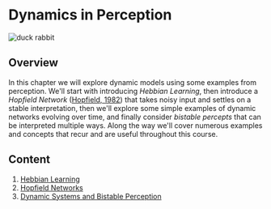 # Dynamics in Perception

![duck rabbit](https://younesstrittmatter.github.io/502B/_static/images/duckrabbit.jpeg)

## Overview

In this chapter we will explore dynamic models using some examples from perception. We'll start with introducing *Hebbian Learning*, then introduce a *Hopfield Network* ([Hopfield, 1982](https://doi.org/10.1073/pnas.79.8.2554)) that takes noisy input and settles on a stable interpretation, then we'll explore some simple examples of dynamic networks evolving over time, and finally consider *bistable percepts* that can be interpreted multiple ways. Along the way we'll cover numerous examples and concepts that recur and are useful throughout this course.

## Content

1. [Hebbian Learning](notebooks/1%20Hebbian%20Learning.ipynb)
2. [Hopfield Networks](notebooks/2%20Hopfield%20Networks.ipynb)
3. [Dynamic Systems and Bistable Perception](notebooks/3%20Dynamic%20Systems%20and%20Bistable%20Perception.ipynb)